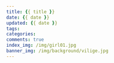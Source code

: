 ```yaml
---
title: {{ title }}
date: {{ date }}
updated: {{ date }}
tags:
categories: 
comments: true
index_img: /img/girl01.jpg
banner_img: /img/background/vilige.jpg
---
```

